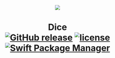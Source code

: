 <div align="center"><img src="Assets/" width="" /></div>
<h1 align="center">
  <b>Dice</b>
  <br>
  <a href="https://github.com/https://github.com/Overfeed/Dice/releases"><img src="https://img.shields.io/github/release/https://github.com/Overfeed/Dice.svg" alt="GitHub release" /></a>
  <a href="https://github.com/https://github.com/Overfeed/Dice/blob/master/LICENSE"><img src="https://img.shields.io/github/license/mashape/apistatus.svg" alt="license" /></a>
  <a href="https://swift.org/package-manager"><img src="https://img.shields.io/badge/Swift%20PM-compatible-orange.svg" alt="Swift Package Manager" /></a>
</h1>
